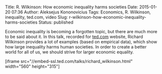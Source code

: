 Title: R. Wilkinson: How economic inequality harms societies
Date: 2015-01-20 07:36
Author: Aleksejus Kononovicius
Tags: Economics, R. Wilkinson, inequality, ted.com, video
Slug: r-wilkinson-how-economic-inequality-harms-societies
Status: published

Economic inequality is
becoming a forgotten topic, but there are much more to be said about it.
In this talk, recorded for
[ted.com](http://www.ted.com/talks/richard_wilkinson) website, Richard
Wilkinson provides a lot of examples (based on empirical data), which
show how large inequality harms human societies. In order to create a
better world for all of us, we should strive for larger economic
equality.

\[iframe src="//embed-ssl.ted.com/talks/richard\_wilkinson.html"
width="560" height="315"\]
